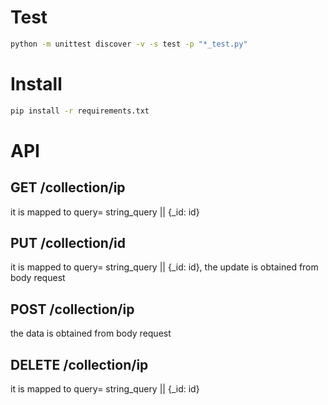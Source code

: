 # Test

```bash
python -m unittest discover -v -s test -p "*_test.py"
```

# Install 

```bash
pip install -r requirements.txt  
```

# API

## GET /collection/ip
it is mapped to query= string_query || {_id: id}
## PUT /collection/id
it is mapped to query= string_query || {_id: id}, the update is obtained from body request
## POST /collection/ip
the data is obtained from body request
## DELETE /collection/ip
it is mapped to query= string_query || {_id: id}



